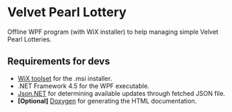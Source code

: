 # Velvet Pearl Lottery
Offline WPF program (with WiX installer) to help managing simple Velvet Pearl Lotteries.

## Requirements for devs
* [WiX toolset][1] for the .msi installer.
* .NET Framework 4.5 for the WPF executable.
* [Json.NET][3] for determining available updates through fetched JSON file.
* **[Optional]** [Doxygen][2] for generating the HTML documentation.




[1]: http://wixtoolset.org/
[2]: http://www.stack.nl/~dimitri/doxygen/
[3]: http://www.newtonsoft.com/json